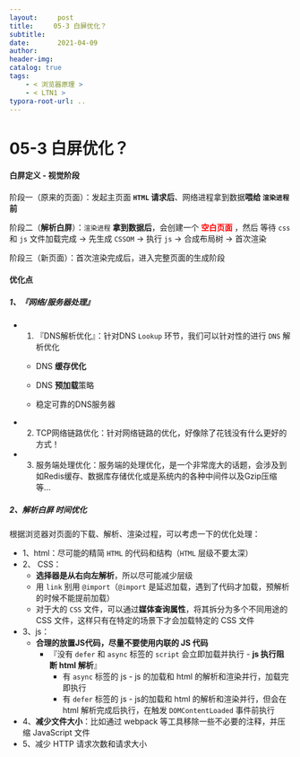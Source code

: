 ```yaml
---
layout:     post
title:     05-3 白屏优化？
subtitle:  
date:       2021-04-09
author:     
header-img: 
catalog: true
tags:
    - < 浏览器原理 >
    - < LTN1 >
typora-root-url: ..
---
```


# 05-3 白屏优化？

#### 白屏定义 - 视觉阶段

阶段一（原来的页面）：发起主页面 **`HTML` 请求后**、网络进程拿到数据**喂给 `渲染进程` 前**

阶段二（**解析白屏**）：`渲染进程` **拿到数据后**，会创建一个 <span style="color:red">**空白页面**</span> ，然后 等待 `css` 和 `js` 文件加载完成 -> 先生成 `CSSOM` -> 执行 `js` -> 合成布局树 -> 首次渲染

阶段三（新页面）：首次渲染完成后，进入完整页面的生成阶段

#### 优化点

##### 1、『网络/服务器处理』

- 1. 『DNS解析优化』：针对DNS `Lookup` 环节，我们可以针对性的进行 `DNS` 解析优化

    - DNS **缓存优化**

    - DNS **预加载**策略

    - 稳定可靠的DNS服务器


- 2. TCP网络链路优化：针对网络链路的优化，好像除了花钱没有什么更好的方式！

-	3. 服务端处理优化：服务端的处理优化，是一个非常庞大的话题，会涉及到如Redis缓存、数据库存储优化或是系统内的各种中间件以及Gzip压缩等...

##### 2、解析白屏 时间优化

根据浏览器对页面的下载、解析、渲染过程，可以考虑一下的优化处理：

-	1、html：尽可能的精简 `HTML` 的代码和结构（`HTML` 层级不要太深）
- 2、 CSS：
    - **选择器是从右向左解析**，所以尽可能减少层级
    - 用 `link` 别用 `@import`（`@import` 是延迟加载，遇到了代码才加载，预解析的时候不能提前加载）
    - 对于大的 `CSS` 文件，可以通过**媒体查询属性**，将其拆分为多个不同用途的 CSS 文件，这样只有在特定的场景下才会加载特定的 CSS 文件
- 3、js：
    -  **合理的放置JS代码，尽量不要使用内联的 JS 代码**
        -  『没有 `defer` 和 `async` 标签的 `script` 会立即加载并执行 - **js 执行阻断 html 解析**』
            -  有 `async` 标签的 js - js 的加载和 html 的解析和渲染并行，加载完即执行
            -  有 `defer` 标签的 js - js的加载和 html 的解析和渲染并行，但会在 html 解析完成后执行，在触发 `DOMContentLoaded` 事件前执行
- 4、**减少文件大小**：比如通过 webpack 等工具移除一些不必要的注释，并压缩 JavaScript 文件
- 5、减少 HTTP 请求次数和请求大小

